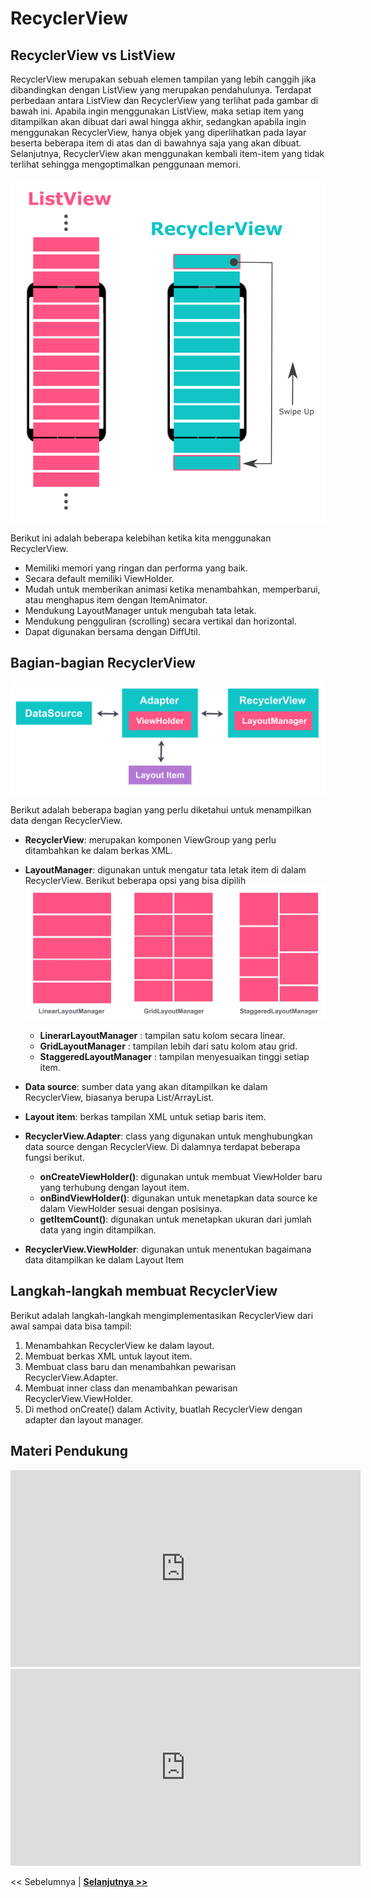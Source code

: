 # RecyclerView

## RecyclerView vs ListView

RecyclerView merupakan sebuah elemen tampilan yang lebih canggih jika dibandingkan dengan ListView yang merupakan pendahulunya. Terdapat perbedaan antara ListView dan RecyclerView yang terlihat pada gambar di bawah ini. Apabila ingin menggunakan ListView, maka setiap item yang ditampilkan akan dibuat dari awal hingga akhir, sedangkan apabila ingin menggunakan RecyclerView, hanya objek yang diperlihatkan pada layar beserta beberapa item di atas dan di bawahnya saja yang akan dibuat. Selanjutnya, RecyclerView akan menggunakan kembali item-item yang tidak terlihat sehingga mengoptimalkan penggunaan memori.

![RecyclerView vs ListView](./images/recyclerview-vs-listview.png)

Berikut ini adalah beberapa kelebihan ketika kita menggunakan RecyclerView.

* Memiliki memori yang ringan dan performa yang baik.
* Secara default memiliki ViewHolder.
* Mudah untuk memberikan animasi ketika menambahkan, memperbarui, atau menghapus item dengan ItemAnimator.
* Mendukung LayoutManager untuk mengubah tata letak.
* Mendukung pengguliran (scrolling) secara vertikal dan horizontal.
* Dapat digunakan bersama dengan DiffUtil.

## Bagian-bagian RecyclerView

![Bagian-bagian RecyclerView](images/bagian-recyclerview.png)

Berikut adalah beberapa bagian yang perlu diketahui untuk menampilkan data dengan RecyclerView.

* **RecyclerView**: merupakan komponen ViewGroup yang perlu ditambahkan ke dalam berkas XML.
* **LayoutManager**: digunakan untuk mengatur tata letak item di dalam RecyclerView. Berikut beberapa opsi yang bisa dipilih
  ![LayoutManager](images/layout-manager.jpeg)

  * **LinerarLayoutManager** : tampilan satu kolom secara linear.
  * **GridLayoutManager** : tampilan lebih dari satu kolom atau grid.
  * **StaggeredLayoutManager** : tampilan menyesuaikan tinggi setiap item.

* **Data source**: sumber data yang akan ditampilkan ke dalam RecyclerView, biasanya berupa List/ArrayList.
* **Layout item**: berkas tampilan XML untuk setiap baris item.
* **RecyclerView.Adapter**: class yang digunakan untuk menghubungkan data source dengan RecyclerView. Di dalamnya terdapat beberapa fungsi berikut.

  * **onCreateViewHolder()**: digunakan untuk membuat ViewHolder baru yang terhubung dengan layout item.
  * **onBindViewHolder()**: digunakan untuk menetapkan data source ke dalam ViewHolder sesuai dengan posisinya.
  * **getItemCount()**: digunakan untuk menetapkan ukuran dari jumlah data yang ingin ditampilkan.

* **RecyclerView.ViewHolder**: digunakan untuk menentukan bagaimana data ditampilkan ke dalam Layout Item

## Langkah-langkah membuat RecyclerView

Berikut adalah langkah-langkah mengimplementasikan RecyclerView dari awal sampai data bisa tampil:

1. Menambahkan RecyclerView ke dalam layout.
2. Membuat berkas XML untuk layout item.
3. Membuat class baru dan menambahkan pewarisan RecyclerView.Adapter.
4. Membuat inner class dan menambahkan pewarisan RecyclerView.ViewHolder.
5. Di method onCreate() dalam Activity, buatlah RecyclerView dengan adapter dan layout manager.

## Materi Pendukung

<iframe width="560" height="315" src="https://www.youtube.com/embed/HtwDXRWjMcU" title="YouTube video player" frameborder="0" allow="accelerometer; autoplay; clipboard-write; encrypted-media; gyroscope; picture-in-picture" allowfullscreen></iframe>

<iframe width="560" height="315" src="https://www.youtube.com/embed/18VcnYN5_LM" title="YouTube video player" frameborder="0" allow="accelerometer; autoplay; clipboard-write; encrypted-media; gyroscope; picture-in-picture" allowfullscreen></iframe>

<< Sebelumnya  | **[Selanjutnya >>](recyclerview-exercise.md)**

